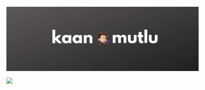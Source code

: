 ![Banner](https://raw.githubusercontent.com/kaanmutlu17/kaanmutlu17/master/banner.png)

<img src="https://lanyard-profile-readme.vercel.app/api/524681391959441419?bg=0d1117">
